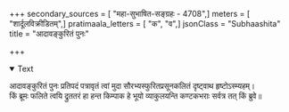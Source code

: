 +++
secondary_sources = [ "महा-सुभाषित-सङ्ग्रहः - 4708",]
meters = [ "शार्दूलविक्रीडितम्",]
pratimaala_letters = [ "क", "व",]
jsonClass = "Subhaashita"
title = "आदावङ्कुरितं पुनः"

+++

<details open><summary>Text</summary>

आदावङ्कुरितं पुनः प्रतिपदं पत्रावृतं त्वां मुदा सौरभ्यस्फुरितप्रसूनकलितं दृष्ट्वाथ हृष्टोऽस्म्यहम्।  
किं ब्रूमः फलिते त्वयि द्रुततरं हा हन्त किम्पाक हे भूयो व्याकुलयन्ति कण्टकभराः सर्वत्र तत् किं ब्रुवे॥
</details>
